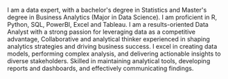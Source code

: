 I am a data expert, with a bachelor's degree in Statistics and Master's degree in Business Analytics (Major in Data Science). I am proficient in R, Python, SQL, PowerBI, Excel and Tableau.
I am a results-oriented Data Analyst with a strong passion for leveraging data as a competitive advantage, Collaborative and analytical thinker experienced in shaping analytics strategies and driving business success. 
I excel in creating data models, performing complex analysis, and delivering actionable insights to diverse stakeholders. Skilled in maintaining analytical tools, developing reports and dashboards, and effectively communicating findings.
